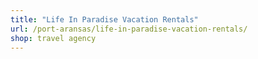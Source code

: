 ```yaml
---
title: "Life In Paradise Vacation Rentals"
url: /port-aransas/life-in-paradise-vacation-rentals/
shop: travel agency
---
```

